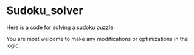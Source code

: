 # Sudoku_solver


Here is a code for solving a sudoku puzzle. 

You are most welcome to make any modifications or optimizations in the logic.
